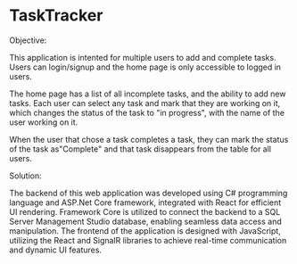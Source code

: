 # TaskTracker
Objective:

This application is intented for multiple users to add and complete tasks. Users can login/signup and the home page is only accessible to logged in users.

The home page has a list of all incomplete tasks, and the ability to add new tasks. Each user can select any task and mark that they are working on it, which changes the status of the task to "in progress", with the name of the user working on it. 

When the user that chose a task completes a task, they can mark the status of the task as"Complete" and that task disappears from the table for all users.

Solution:

The backend of this web application was developed using C# programming language and ASP.Net Core framework, integrated with React for efficient UI rendering.
Framework Core is utilized to connect the backend to a SQL Server Management Studio database, enabling seamless data access and manipulation.
The frontend of the application is designed with JavaScript, utilizing the React and SignalR libraries to achieve real-time communication and dynamic UI features.
